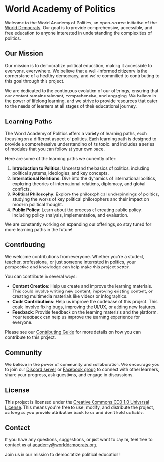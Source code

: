# World Academy of Politics

Welcome to the World Academy of Politics, an open-source initiative of the [World Democrats](https://github.com/worlddemocrats/federation). Our goal is to provide comprehensive, accessible, and free education to anyone interested in understanding the complexities of politics.

## Our Mission

Our mission is to democratize political education, making it accessible to everyone, everywhere. We believe that a well-informed citizenry is the cornerstone of a healthy democracy, and we're committed to contributing to this goal through this project.

We are dedicated to the continuous evolution of our offerings, ensuring that our content remains relevant, comprehensive, and engaging. We believe in the power of lifelong learning, and we strive to provide resources that cater to the needs of learners at all stages of their educational journey.

## Learning Paths

The World Academy of Politics offers a variety of learning paths, each focusing on a different aspect of politics. Each learning path is designed to provide a comprehensive understanding of its topic, and includes a series of modules that you can follow at your own pace. 

Here are some of the learning paths we currently offer:

1. **Introduction to Politics**: Understand the basics of politics, including political systems, ideologies, and key concepts.
2. **International Relations**: Dive into the dynamics of international politics, exploring theories of international relations, diplomacy, and global conflicts.
3. **Political Philosophy**: Explore the philosophical underpinnings of politics, studying the works of key political philosophers and their impact on modern political thought.
4. **Public Policy**: Learn about the process of creating public policy, including policy analysis, implementation, and evaluation.

We are constantly working on expanding our offerings, so stay tuned for more learning paths in the future!

## Contributing

We welcome contributions from everyone. Whether you're a student, teacher, professional, or just someone interested in politics, your perspective and knowledge can help make this project better. 

You can contribute in several ways:

- **Content Creation**: Help us create and improve the learning materials. This could involve writing new content, improving existing content, or creating multimedia materials like videos or infographics.
- **Code Contributions**: Help us improve the codebase of this project. This could involve fixing bugs, improving the UI/UX, or adding new features.
- **Feedback**: Provide feedback on the learning materials and the platform. Your feedback can help us improve the learning experience for everyone.

Please see our [Contributing Guide](CONTRIBUTING.md) for more details on how you can contribute to this project.

## Community

We believe in the power of community and collaboration. We encourage you to join our [Discord server](https://discord.gg/yourdiscordlink) or [Facebook group](https://yourworkspace.slack.com) to connect with other learners, share your progress, ask questions, and engage in discussions.

## License

This project is licensed under the [Creative Commons CC0 1.0 Universal License](LICENSE.md). This means you're free to use, modify, and distribute the project, as long as you provide attribution back to us and don’t hold us liable.

## Contact

If you have any questions, suggestions, or just want to say hi, feel free to contact us at [academy@worlddemocrats.org](mailto:academy@worlddemocrats.org).

Join us in our mission to democratize political education!
